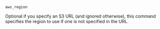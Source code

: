     aws_region

Optional if you specify an S3 URL (and ignored otherwise), this command
specifies the region to use if one is not specified in the URL.
